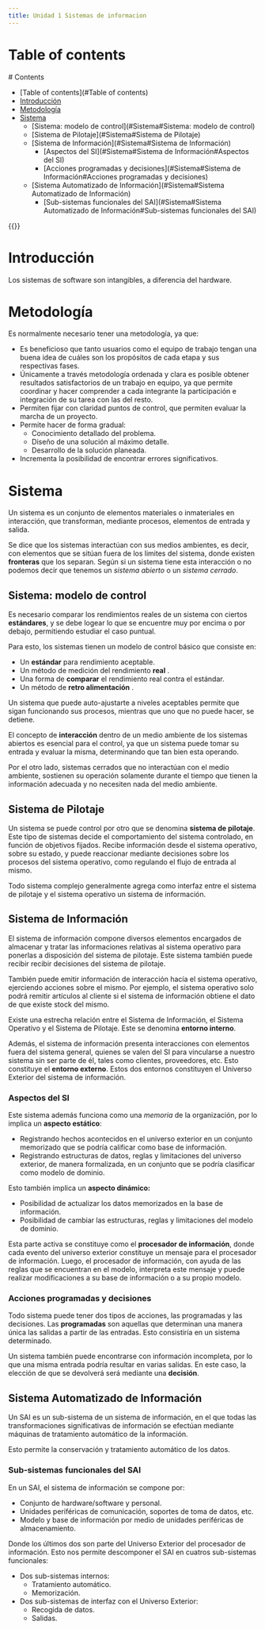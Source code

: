 ```yaml
---
title: Unidad 1 Sistemas de informacion
---
```


# Table of contents
<div class='hidden'>
# Contents

- [Table of contents](#Table of contents)
- [Introducción](#Introducción)
- [Metodología](#Metodología)
- [Sistema](#Sistema)
  - [Sistema: modelo de control](#Sistema#Sistema: modelo de control)
  - [Sistema de Pilotaje](#Sistema#Sistema de Pilotaje)
  - [Sistema de Información](#Sistema#Sistema de Información)
    - [Aspectos del SI](#Sistema#Sistema de Información#Aspectos del SI)
    - [Acciones programadas y decisiones](#Sistema#Sistema de Información#Acciones programadas y decisiones)
  - [Sistema Automatizado de Información](#Sistema#Sistema Automatizado de Información)
    - [Sub-sistemas funcionales del SAI](#Sistema#Sistema Automatizado de Información#Sub-sistemas funcionales del SAI)

</div>
{{<toc>}}

# Introducción

Los sistemas de software son intangibles, a diferencia del hardware.

# Metodología

Es normalmente necesario tener una metodología, ya que:

- Es beneficioso que tanto usuarios como el equipo de trabajo tengan una 
  buena idea de cuáles son los propósitos de cada etapa y sus respectivas
  fases.
- Únicamente a través metodología ordenada y clara es posible obtener
  resultados satisfactorios de un trabajo en equipo, ya que permite coordinar y
  hacer comprender a cada integrante la participación e integración de su tarea
  con las del resto.
- Permiten fijar con claridad puntos de control, que permiten evaluar la marcha
  de un proyecto.
- Permite hacer de forma gradual:
  - Conocimiento detallado del problema.
  - Diseño de una solución al máximo detalle.
  - Desarrollo de la solución planeada.
- Incrementa la posibilidad de encontrar errores significativos.

# Sistema

Un sistema es un conjunto de elementos materiales o inmateriales en
interacción, que transforman, mediante procesos, elementos de entrada y salida.

Se dice que los sistemas interactúan con sus medios ambientes, es decir, con
elementos que se sitúan fuera de los limites del sistema, donde existen
**fronteras** que los separan. Según si un sistema tiene esta interacción o no 
podemos decir que tenemos un *sistema abierto* o un *sistema cerrado*.
  
## Sistema: modelo de control

Es necesario comparar los rendimientos reales de un sistema con ciertos
**estándares**, y se debe logear lo que se encuentre muy por encima o por
debajo, permitiendo estudiar el caso puntual.

Para esto, los sistemas tienen un modelo de control básico que consiste en:

- Un **estándar**  para rendimiento aceptable.
- Un método de medición del rendimiento **real** .
- Una forma de **comparar**  el rendimiento real contra el estándar.
- Un método de **retro alimentación** .

Un sistema que puede auto-ajustarte a niveles aceptables permite que sigan
funcionando sus procesos, mientras que uno que no puede hacer, se detiene.

El concepto de **interacción** dentro de un medio ambiente de los sistemas
abiertos es esencial para el control, ya que un sistema puede tomar su entrada
y evaluar la misma, determinando que tan bien esta operando.

Por el otro lado, sistemas cerrados que no interactúan con el medio ambiente,
sostienen su operación solamente durante el tiempo que tienen la información
adecuada y no necesiten nada del medio ambiente.

## Sistema de Pilotaje

Un sistema se puede control por otro que se denomina **sistema de pilotaje**.
Este tipo de sistemas decide el comportamiento del sistema controlado, en
función de objetivos fijados. Recibe información desde el sistema operativo, 
sobre su estado, y puede reaccionar mediante decisiones sobre los procesos del
sistema operativo, como regulando el flujo de entrada al mismo.

Todo sistema complejo generalmente agrega como interfaz entre el sistema de 
pilotaje y el sistema operativo un sistema de información.

## Sistema de Información

El sistema de información compone diversos elementos encargados de almacenar y
tratar las informaciones relativas al sistema operativo para ponerlas a
disposición del sistema de pilotaje. Este sistema también puede recibir recibir
decisiones del sistema de pilotaje.

También puede emitir información de interacción hacía el sistema operativo,
ejerciendo acciones sobre el mismo. Por ejemplo, el sistema operativo solo
podrá remitir artículos al cliente si el sistema de información obtiene el dato
de que existe stock del mismo.

Existe una estrecha relación entre el Sistema de Información, el Sistema
Operativo y el Sistema de Pilotaje. Este se denomina **entorno interno**.

Además, el sistema de información presenta interacciones con elementos fuera
del sistema general, quienes se valen del SI para vincularse a nuestro sistema
sin ser parte de él, tales como clientes, proveedores, etc. Esto constituye el
**entorno externo**. Estos dos entornos constituyen el Universo Exterior del
sistema de información.

### Aspectos del SI

Este sistema además funciona como una *memoria* de la organización, por lo
implica un **aspecto estático**:
- Registrando hechos acontecidos en el universo exterior en un conjunto
  memorizado que se podría calificar como base de información.
- Registrando estructuras de datos, reglas y limitaciones del universo
  exterior, de manera formalizada, en un conjunto que se podría clasificar como
  modelo de dominio.

Esto también implica un **aspecto dinámico:** 
- Posibilidad de actualizar los datos memorizados en la base de información.
- Posibilidad de cambiar las estructuras, reglas y limitaciones del modelo de
  dominio.

Esta parte activa se constituye como el **procesador de información**, donde
cada evento del universo exterior constituye un mensaje para el procesador de
información. Luego, el procesador de información, con ayuda de las reglas que
se encuentran en el modelo, interpreta este mensaje y puede realizar
modificaciones a su base de información o a su propio modelo.

### Acciones programadas y decisiones

Todo sistema puede tener dos tipos de acciones, las programadas y las
decisiones. Las **programadas** son aquellas que determinan una manera única
las salidas a partir de las entradas. Esto consistiría en un sistema
determinado.

Un sistema también puede encontrarse con información incompleta, por lo que una
misma entrada podría resultar en varias salidas. En este caso, la elección de
que se devolverá será mediante una **decisión**.


## Sistema Automatizado de Información

Un SAI es un sub-sistema de un sistema de información, en el que todas las
transformaciones significativas de información se efectúan mediante máquinas de
tratamiento automático de la información.

Esto permite la conservación y tratamiento automático de los datos.

### Sub-sistemas funcionales del SAI

En un SAI, el sistema de información se compone por:
- Conjunto de hardware/software y personal.
- Unidades periféricas de comunicación, soportes de toma de datos, etc.
- Modelo y base de información por medio de unidades periféricas de
  almacenamiento.

Donde los últimos dos son parte del Universo Exterior del procesador de
información. Esto nos permite descomponer el SAI en cuatros sub-sistemas
funcionales:

- Dos sub-sistemas internos:
  - Tratamiento automático.
  - Memorización.
- Dos sub-sistemas de interfaz con el Universo Exterior:
  - Recogida de datos.
  - Salidas.

